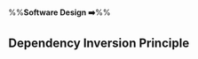 <link rel="stylesheet" href="{{baseUrl}}/css/textbook.css">

<div class="website-content">

%%**Software Design :arrow_right:**%%

## Dependency Inversion Principle

<div id="main">

<include src="whatItIs/embed.md" />

</div>

</div>
